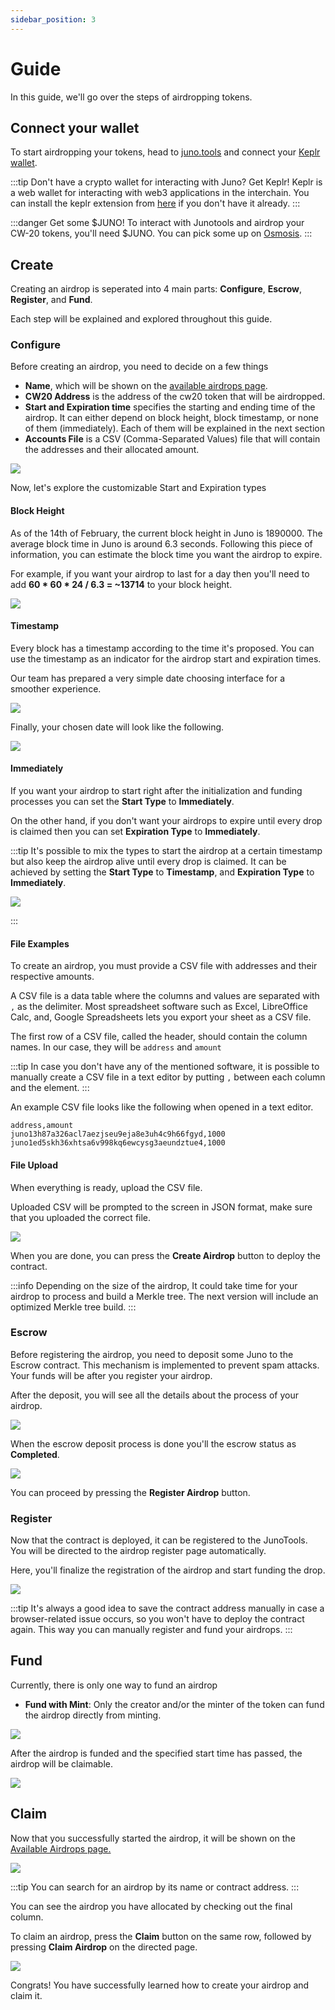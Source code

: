 ```yaml
---
sidebar_position: 3
---
```


# Guide

In this guide, we'll go over the steps of airdropping tokens.

## Connect your wallet
To start airdropping your tokens, head to [juno.tools](https://test.juno.tools) and connect
your [Keplr wallet](https://wallet.keplr.app/).

:::tip Don't have a crypto wallet for interacting with Juno? Get Keplr!
Keplr is a web wallet for interacting with web3 applications in the interchain. You can install the keplr extension from [here](https://www.keplr.app/) if you don't have it already.
:::

:::danger Get some $JUNO!
To interact with Junotools and airdrop your CW-20 tokens, you'll need $JUNO. You can pick some up on [Osmosis](https://osmosis.zone/).
:::

## Create

Creating an airdrop is seperated into 4 main parts: **Configure**, **Escrow**, **Register**, and **Fund**.

Each step will be explained and explored throughout this guide.

### Configure

Before creating an airdrop, you need to decide on a few things

* **Name**, which will be shown on the [available airdrops page](https://test.juno.tools/airdrops/list/).
* **CW20 Address** is the address of the cw20 token that will be airdropped.
* **Start and Expiration time** specifies the starting and ending time of the airdrop. It can either depend on block height, block timestamp, or none of them (immediately). Each of them will be explained in the next section
* **Accounts File** is a CSV (Comma-Separated Values) file that will contain the addresses and their allocated amount.

![](/img/airdrop/airdrop-parameters.png)

Now, let's explore the customizable Start and Expiration types

#### Block Height

As of the 14th of February, the current block height in Juno is 1890000. The average block time in Juno is around 6.3 seconds. Following this piece of information, you can estimate the block time you want the airdrop to expire.

For example, if you want your airdrop to last for a day then you'll need to add **60 \* 60 \* 24 / 6.3 = ~13714** to your block height.

![](/img/airdrop/block-height.png)

#### Timestamp

Every block has a timestamp according to the time it's proposed. You can use the timestamp as an indicator for the airdrop start and expiration times.

Our team has prepared a very simple date choosing interface for a smoother experience.

![](/img/airdrop/timestamp.png)

Finally, your chosen date will look like the following.

![](/img/airdrop/timestamp-2.png)

#### Immediately

If you want your airdrop to start right after the initialization and funding processes you can set the **Start Type** to **Immediately**.

On the other hand, if you don't want your airdrops to expire until every drop is claimed then you can set **Expiration Type** to **Immediately**.

:::tip
It's possible to mix the types to start the airdrop at a certain timestamp but also keep the airdrop alive until every drop is claimed. It can be achieved by setting the **Start Type** to **Timestamp**, and **Expiration Type** to **Immediately**.

![](/img/airdrop/hybrid-time.png)

:::

#### File Examples

To create an airdrop, you must provide a CSV file with addresses and their respective amounts.

A CSV file is a data table where the columns and values are separated with `,` as the delimiter. Most spreadsheet software such as Excel, LibreOffice Calc, and, Google Spreadsheets lets you export your sheet as a CSV file.

The first row of a CSV file, called the header, should contain the column names. In our case, they will be `address` and `amount`

:::tip
In case you don't have any of the mentioned software, it is possible to manually create a CSV file in a text editor by putting `,` between each column and the element.
:::

An example CSV file looks like the following when opened in a text editor.

```
address,amount
juno13h87a326acl7aezjseu9eja8e3uh4c9h66fgyd,1000
juno1ed5skh36xhtsa6v998kq6ewcysg3aeundztue4,1000
```

#### File Upload

When everything is ready, upload the CSV file.

Uploaded CSV will be prompted to the screen in JSON format, make sure that you uploaded the correct file.

![](/img/airdrop/airdrop-parameters-2.png)

When you are done, you can press the **Create Airdrop** button to deploy the contract.

:::info
Depending on the size of the airdrop, It could take time for your airdrop to process and build a Merkle tree.
The next version will include an optimized Merkle tree build.
:::

### Escrow

Before registering the airdrop, you need to deposit some Juno to the Escrow contract. This mechanism is implemented to prevent spam attacks. Your funds will be after you register your airdrop.

After the deposit, you will see all the details about the process of your airdrop.

![](/img/airdrop/escrow-pending.png)

When the escrow deposit process is done you'll the escrow status as **Completed**.

![](/img/airdrop/escrow-deposit.png)

You can proceed by pressing the **Register Airdrop** button.

### Register

Now that the contract is deployed, it can be registered to the JunoTools. You will be directed to the airdrop register page automatically.

Here, you'll finalize the registration of the airdrop and start funding the drop.

![](/img/airdrop/register-airdrop.png)

:::tip
It's always a good idea to save the contract address manually in case a browser-related issue occurs, so you won't have to deploy the contract again. This way you can manually register and fund your airdrops.
:::

## Fund

Currently, there is only one way to fund an airdrop

* **Fund with Mint**: Only the creator and/or the minter of the token can fund the airdrop directly from minting.

![](/img/airdrop/fund-airdrop.png)

After the airdrop is funded and the specified start time has passed, the airdrop will be claimable.

![](/img/airdrop/fund-airdrop-complete.png)

## Claim

Now that you successfully started the airdrop, it will be shown on the [Available Airdrops page.](https://test.juno.tools/airdrops/list)



![](/img/airdrop/available-airdrops.png)

:::tip
You can search for an airdrop by its name or contract address.
:::


You can see the airdrop you have allocated by checking out the final column.

To claim an airdrop, press the **Claim** button on the same row, followed by pressing **Claim Airdrop** on the directed page.

![](/img/airdrop/claim-airdrop.png)

Congrats! You have successfully learned how to create your airdrop and claim it.
